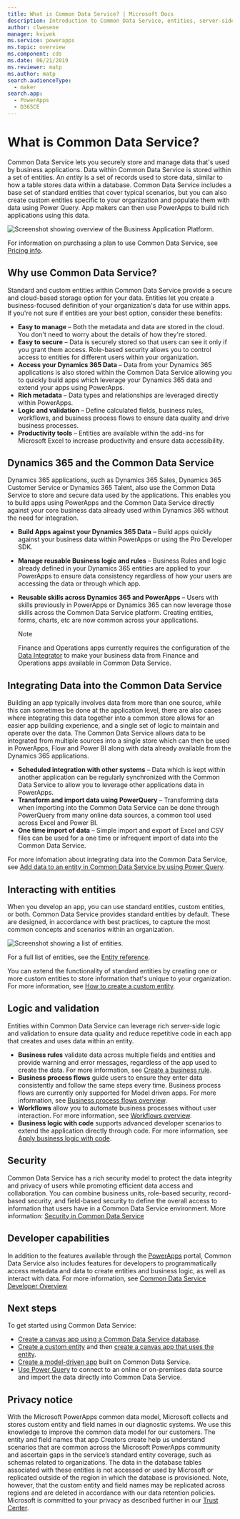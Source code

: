 ```yaml
---
title: What is Common Data Service? | Microsoft Docs
description: Introduction to Common Data Service, entities, server-side logic, security, and developer capabilities.
author: clwesene
manager: kvivek
ms.service: powerapps
ms.topic: overview
ms.component: cds
ms.date: 06/21/2019
ms.reviewer: matp
ms.author: matp
search.audienceType: 
  - maker
search.app: 
  - PowerApps
  - D365CE
---
```


# What is Common Data Service?
Common Data Service lets you securely store and manage data that's used by business applications. Data within Common Data Service is stored within a set of entities. An *entity* is a set of records used to store data, similar to how a table stores data within a database. Common Data Service includes a base set of standard entities that cover typical scenarios, but you can also create custom entities specific to your organization and populate them with data using Power Query. App makers can then use PowerApps to build rich applications using this data.

![Screenshot showing overview of the Business Application Platform.](./media/data-platform-cds-intro/platform.png "Platform Overview")

For information on purchasing a plan to use Common Data Service, see [Pricing info](../../administrator/pricing-billing-skus.md).

## Why use Common Data Service?
Standard and custom entities within Common Data Service provide a secure and cloud-based storage option for your data. Entities let you create a business-focused definition of your organization's data for use within apps. If you're not sure if entities are your best option, consider these benefits:

* **Easy to manage** &ndash; Both the metadata and data are stored in the cloud. You don't need to worry about the details of how they're stored.
* **Easy to secure** &ndash; Data is securely stored so that users can see it only if you grant them access. Role-based security allows you to control access to entities for different users within your organization.
* **Access your Dynamics 365 Data** &ndash; Data from your Dynamics 365 applications is also stored within the Common Data Service allowing you to quickly build apps which leverage your Dynamics 365 data and extend your apps using PowerApps.
* **Rich metadata** &ndash; Data types and relationships are leveraged directly within PowerApps.
* **Logic and validation** &ndash; Define calculated fields, business rules, workflows, and business process flows to ensure data quality and drive business processes.
* **Productivity tools** &ndash; Entities are available within the add-ins for Microsoft Excel to increase productivity and ensure data accessibility.

## Dynamics 365 and the Common Data Service

Dynamics 365 applications, such as Dynamics 365 Sales, Dynamics 365 Customer Service or Dynamics 365 Talent, also use the Common Data Service to store and secure data used by the applications. This enables you to build apps using PowerApps and the Common Data Service directly against your core business data already used within Dynamics 365 without the need for integration.

* **Build Apps against your Dynamics 365 Data** &ndash; Build apps quickly against your business data within PowerApps or using the Pro Developer SDK.
* **Manage reusable Business logic and rules** &ndash; Business Rules and logic already defined in your Dynamics 365 entities are applied to your PowerApps to ensure data consistency regardless of how your users are accessing the data or through which app.
* **Reusable skills across Dynamics 365 and PowerApps** &ndash; Users with skills previously in PowerApps or Dynamics 365 can now leverage those skills across the Common Data Service platform. Creating entities, forms, charts, etc are now common across your applications.

    > [!NOTE]
    > Finance and Operations apps currently requires the configuration of the [Data Integrator](/power-platform/admin/data-integrator) to make your business data from Finance and Operations apps available in Common Data Service.

## Integrating Data into the Common Data Service

Building an app typically involves data from more than one source, while this can sometimes be done at the application level, there are also cases where integrating this data together into a common store allows for an easier app building experience, and a single set of logic to maintain and operate over the data. The Common Data Service allows data to be integrated from multiple sources into a single store which can then be used in PowerApps, Flow and Power BI along with data already available from the Dynamics 365 applications.

* **Scheduled integration with other systems** &ndash; Data which is kept within another application can be regularly synchronized with the Common Data Service to allow you to leverage other applications data in PowerApps.
* **Transform and import data using PowerQuery** &ndash; Transforming data when importing into the Common Data Service can be done through PowerQuery from many online data sources, a common tool used across Excel and Power BI.
* **One time import of data** &ndash; Simple import and export of Excel and CSV files can be used for a one time or infrequent import of data into the Common Data Service.

For more infomation about integrating data into the Common Data Service, see [Add data to an entity in Common Data Service by using Power Query](data-platform-cds-newentity-pq.md).

## Interacting with entities
When you develop an app, you can use standard entities, custom entities, or both. Common Data Service provides standard entities by default. These are designed, in accordance with best practices, to capture the most common concepts and scenarios within an organization.

![Screenshot showing a list of entities.](./media/data-platform-cds-intro/entitylist.png "Entity list")

For a full list of entities, see the [Entity reference](https://docs.microsoft.com/powerapps/developer/common-data-service/reference/about-entity-reference).

You can extend the functionality of standard entities by creating one or more custom entities to store information that's unique to your organization. For more information, see [How to create a custom entity](create-custom-entity.md).

## Logic and validation
Entities within Common Data Service can leverage rich server-side logic and validation to ensure data quality and reduce repetitive code in each app that creates and uses data within an entity.

* **Business rules** validate data across multiple fields and entities and provide warning and error messages, regardless of the app used to create the data. For more information, see [Create a business rule](./data-platform-create-business-rule.md).
* **Business process flows** guide users to ensure they enter data consistently and follow the same steps every time. Business process flows are currently only supported for Model driven apps. For more information, see [Business process flows overview](/dynamics365/customer-engagement/customize/business-process-flows-overview).
* **Workflows** allow you to automate business processes without user interaction. For more information, see [Workflows overview](/dynamics365/customer-engagement/customize/workflow-processes).
* **Business logic with code** supports advanced developer scenarios to extend the application directly through code. For more information, see [Apply business logic with code](../../developer/common-data-service/apply-business-logic-with-code.md).

## Security
Common Data Service has a rich security model to protect the data integrity and privacy of users while promoting efficient data access and collaboration. You can combine business units, role-based security, record-based security, and field-based security to define the overall access to information that users have in a Common Data Service environment. More information: [Security in Common Data Service](/power-platform/admin/wp-security) 

## Developer capabilities
In addition to the features available through the [PowerApps](https://web.powerapps.com/?utm_source=padocs&utm_medium=linkinadoc&utm_campaign=referralsfromdoc) portal, Common Data Service also includes features for developers to programmatically access metadata and data to create entities and business logic, as well as interact with data. For more information, see [Common Data Service Developer Overview](../../developer/common-data-service/overview.md)

## Next steps
To get started using Common Data Service:
- [Create a canvas app using a Common Data Service database](../canvas-apps/data-platform-create-app-scratch.md).
- [Create a custom entity](create-custom-entity.md) and then [create a canvas app that uses the entity](../canvas-apps/data-platform-create-app.md).
- [Create a model-driven app](/powerapps/maker/model-driven-apps/build-first-model-driven-app) built on Common Data Service.
- [Use Power Query](./data-platform-cds-newentity-pq.md) to connect to an online or on-premises data source and import the data directly into Common Data Service.

## Privacy notice
With the Microsoft PowerApps common data model, Microsoft collects and stores custom entity and field names in our diagnostic systems. We use this knowledge to improve the common data model for our customers. The entity and field names that app Creators create help us understand scenarios that are common across the Microsoft PowerApps community and ascertain gaps in the service’s standard entity coverage, such as schemas related to organizations. The data in the database tables associated with these entities is not accessed or used by Microsoft or replicated outside of the region in which the database is provisioned. Note, however, that the custom entity and field names may be replicated across regions and are deleted in accordance with our data retention policies. Microsoft is committed to your privacy as described further in our [Trust Center](https://www.microsoft.com/trustcenter/Privacy/default.aspx).
